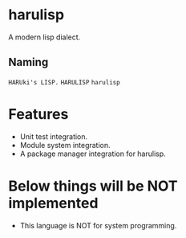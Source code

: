 # harulisp

A modern lisp dialect.

## Naming

`HARUki's LISP.`
`HARULISP`
`harulisp`

# Features

- Unit test integration.
- Module system integration.
- A package manager integration for harulisp.

# Below things will be NOT implemented

- This language is NOT for system programming.
